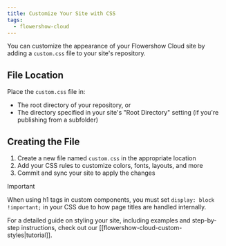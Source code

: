 ```yaml
---
title: Customize Your Site with CSS
tags:
  - flowershow-cloud
---
```


You can customize the appearance of your Flowershow Cloud site by adding a `custom.css` file to your site's repository.

## File Location

Place the `custom.css` file in:
- The root directory of your repository, or
- The directory specified in your site's "Root Directory" setting (if you're publishing from a subfolder)

## Creating the File

1. Create a new file named `custom.css` in the appropriate location
2. Add your CSS rules to customize colors, fonts, layouts, and more
3. Commit and sync your site to apply the changes

> [!important]
> When using h1 tags in custom components, you must set `display: block !important;` in your CSS due to how page titles are handled internally.

For a detailed guide on styling your site, including examples and step-by-step instructions, check out our [[flowershow-cloud-custom-styles|tutorial]].
